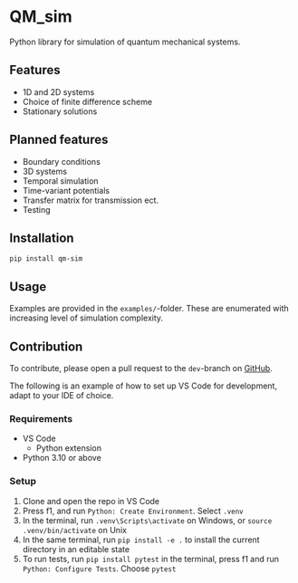 # QM_sim

Python library for simulation of quantum mechanical systems.

## Features 
- 1D and 2D systems
- Choice of finite difference scheme
- Stationary solutions

## Planned features
- Boundary conditions
- 3D systems
- Temporal simulation
- Time-variant potentials
- Transfer matrix for transmission ect.
- Testing

## Installation

`pip install qm-sim`

## Usage

Examples are provided in the `examples/`-folder.
These are enumerated with increasing level of simulation complexity.

## Contribution

To contribute, please open a pull request to the `dev`-branch on [GitHub](https://www.github.com/viljarjf/QM_sim/pulls).

The following is an example of how to set up VS Code for development, adapt to your IDE of choice.

### Requirements
- VS Code
    - Python extension
- Python 3.10 or above

### Setup
1. Clone and open the repo in VS Code
2. Press f1, and run `Python: Create Environment`. Select `.venv`
3. In the terminal, run `.venv\Scripts\activate` on Windows, or `source .venv/bin/activate` on Unix
4. In the same terminal, run `pip install -e .` to install the current directory in an editable state
5. To run tests, run `pip install pytest` in the terminal, press f1 and run `Python: Configure Tests`. Choose `pytest`
